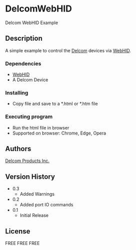 # DelcomWebHID

Delcom WebHID Example

## Description

A simple example to control the <a href="https://www.delcomproducts.com" target="_blank" >Delcom</a> devices via <a href="https://wicg.github.io/webhid" target="_blank" >WebHID</a>.<br/>


### Dependencies

* [WebHID](https://wicg.github.io/webhid)
* A Delcom Device 

### Installing

* Copy file and save to a *.html or *.htm file


### Executing program

* Run the html file in browser
* Supported on browser: Chrome, Edge, Opera



## Authors

[Delcom Products Inc.](https://www.delcomproducts.com)


## Version History
* 0.3
    * Added Warnings
* 0.2
    * Added port IO commands
* 0.1
    * Initial Release

## License

FREE FREE FREE

